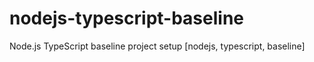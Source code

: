 # nodejs-typescript-baseline
Node.js TypeScript baseline project setup [nodejs, typescript, baseline]
